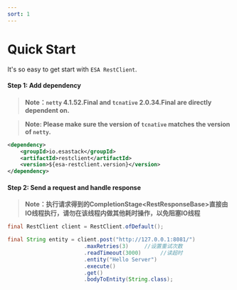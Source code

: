 ```yaml
---
sort: 1
---
```


# Quick Start
It's so easy to get start with `ESA RestClient`.

#### Step 1: Add dependency
> **Note：`netty` 4.1.52.Final and `tcnative` 2.0.34.Final are directly dependent on.**

> **Note: Please make sure the version of `tcnative` matches the version of `netty`.**


```xml
<dependency>
    <groupId>io.esastack</groupId>
    <artifactId>restclient</artifactId>
    <version>${esa-restclient.version}</version>
</dependency>
```

#### Step 2: Send a request and handle response
> **Note：执行请求得到的CompletionStage<RestResponseBase\>直接由IO线程执行，请勿在该线程内做其他耗时操作，以免阻塞IO线程**

```java
final RestClient client = RestClient.ofDefault();

final String entity = client.post("http://127.0.0.1:8081/")
                        .maxRetries(3)     //设置重试次数
                        .readTimeout(3000)      //读超时
                        .entity("Hello Server")
                        .execute()
                        .get()
                        .bodyToEntity(String.class);

```
